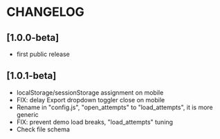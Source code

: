 
# CHANGELOG

## [1.0.0-beta]

- first public release


## [1.0.1-beta]

- localStorage/sessionStorage assignment on mobile
- FIX: delay Export dropdown toggler close on mobile
- Rename in "config.js", "open_attempts" to "load_attempts", it is more generic
- FIX: prevent demo load breaks, "load_attempts" tuning
- Check file schema

